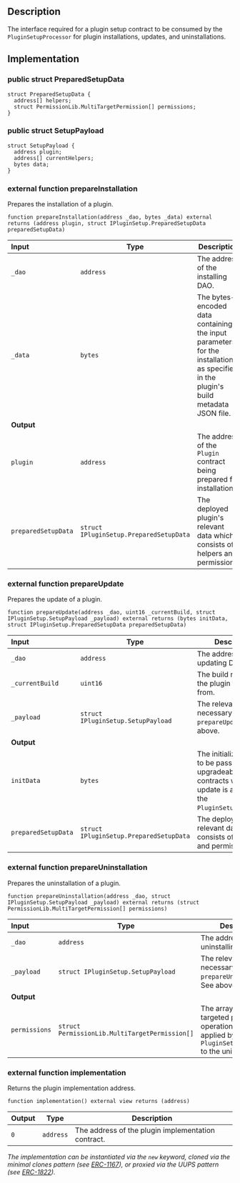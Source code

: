 
## Description

The interface required for a plugin setup contract to be consumed by the `PluginSetupProcessor` for plugin installations, updates, and uninstallations.

## Implementation

### public struct PreparedSetupData

```solidity
struct PreparedSetupData {
  address[] helpers;
  struct PermissionLib.MultiTargetPermission[] permissions;
}
```
### public struct SetupPayload

```solidity
struct SetupPayload {
  address plugin;
  address[] currentHelpers;
  bytes data;
}
```
### external function prepareInstallation

Prepares the installation of a plugin.

```solidity
function prepareInstallation(address _dao, bytes _data) external returns (address plugin, struct IPluginSetup.PreparedSetupData preparedSetupData) 
```

| Input | Type | Description |
|:----- | ---- | ----------- |
| `_dao` | `address` | The address of the installing DAO. |
| `_data` | `bytes` | The bytes-encoded data containing the input parameters for the installation as specified in the plugin's build metadata JSON file. |
| **Output** | |
|  `plugin`  | `address` | The address of the `Plugin` contract being prepared for installation. |
|  `preparedSetupData`  | `struct IPluginSetup.PreparedSetupData` | The deployed plugin's relevant data which consists of helpers and permissions. |

### external function prepareUpdate

Prepares the update of a plugin.

```solidity
function prepareUpdate(address _dao, uint16 _currentBuild, struct IPluginSetup.SetupPayload _payload) external returns (bytes initData, struct IPluginSetup.PreparedSetupData preparedSetupData) 
```

| Input | Type | Description |
|:----- | ---- | ----------- |
| `_dao` | `address` | The address of the updating DAO. |
| `_currentBuild` | `uint16` | The build number of the plugin to update from. |
| `_payload` | `struct IPluginSetup.SetupPayload` | The relevant data necessary for the `prepareUpdate`. See above. |
| **Output** | |
|  `initData`  | `bytes` | The initialization data to be passed to upgradeable contracts when the update is applied in the `PluginSetupProcessor`. |
|  `preparedSetupData`  | `struct IPluginSetup.PreparedSetupData` | The deployed plugin's relevant data which consists of helpers and permissions. |

### external function prepareUninstallation

Prepares the uninstallation of a plugin.

```solidity
function prepareUninstallation(address _dao, struct IPluginSetup.SetupPayload _payload) external returns (struct PermissionLib.MultiTargetPermission[] permissions) 
```

| Input | Type | Description |
|:----- | ---- | ----------- |
| `_dao` | `address` | The address of the uninstalling DAO. |
| `_payload` | `struct IPluginSetup.SetupPayload` | The relevant data necessary for the `prepareUninstallation`. See above. |
| **Output** | |
|  `permissions`  | `struct PermissionLib.MultiTargetPermission[]` | The array of multi-targeted permission operations to be applied by the `PluginSetupProcessor` to the uninstalling DAO. |

### external function implementation

Returns the plugin implementation address.

```solidity
function implementation() external view returns (address) 
```

| Output | Type | Description |
| ------ | ---- | ----------- |
|  `0`  | `address` | The address of the plugin implementation contract. |

*The implementation can be instantiated via the `new` keyword, cloned via the minimal clones pattern (see [ERC-1167](https://eips.ethereum.org/EIPS/eip-1167)), or proxied via the UUPS pattern (see [ERC-1822](https://eips.ethereum.org/EIPS/eip-1822)).*
<!--CONTRACT_END-->

